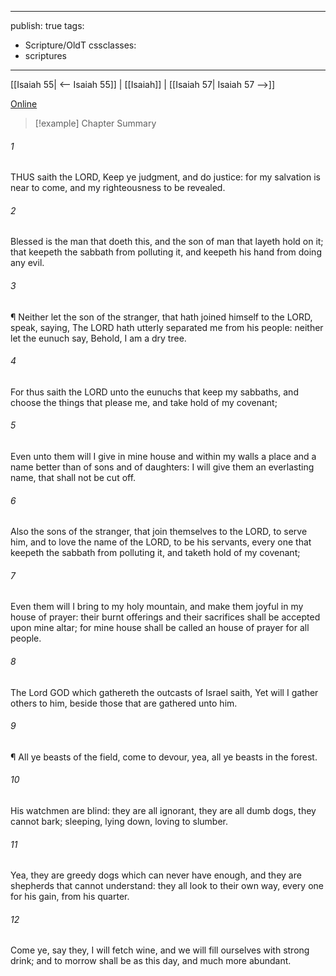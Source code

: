

---
publish: true
tags:
  - Scripture/OldT
cssclasses:
  - scriptures
---
[[Isaiah 55| <-- Isaiah 55]] | [[Isaiah]] | [[Isaiah 57| Isaiah 57 -->]]

[Online](https://churchofjesuschrist.org/study/scriptures/ot/isa/56?lang=eng)

>[!example] Chapter Summary
>
###### 1
THUS saith the LORD, Keep ye judgment, and do justice: for my salvation is near to come, and my righteousness to be revealed.
###### 2
Blessed is the man that doeth this, and the son of man that layeth hold on it; that keepeth the sabbath from polluting it, and keepeth his hand from doing any evil.
###### 3
¶ Neither let the son of the stranger, that hath joined himself to the LORD, speak, saying, The LORD hath utterly separated me from his people: neither let the eunuch say, Behold, I am a dry tree.
###### 4
For thus saith the LORD unto the eunuchs that keep my sabbaths, and choose the things that please me, and take hold of my covenant;
###### 5
Even unto them will I give in mine house and within my walls a place and a name better than of sons and of daughters: I will give them an everlasting name, that shall not be cut off.
###### 6
Also the sons of the stranger, that join themselves to the LORD, to serve him, and to love the name of the LORD, to be his servants, every one that keepeth the sabbath from polluting it, and taketh hold of my covenant;
###### 7
Even them will I bring to my holy mountain, and make them joyful in my house of prayer: their burnt offerings and their sacrifices shall be accepted upon mine altar; for mine house shall be called an house of prayer for all people.
###### 8
The Lord GOD which gathereth the outcasts of Israel saith, Yet will I gather others to him, beside those that are gathered unto him.
###### 9
¶ All ye beasts of the field, come to devour, yea, all ye beasts in the forest.
###### 10
His watchmen are blind: they are all ignorant, they are all dumb dogs, they cannot bark; sleeping, lying down, loving to slumber.
###### 11
Yea, they are greedy dogs which can never have enough, and they are shepherds that cannot understand: they all look to their own way, every one for his gain, from his quarter.
###### 12
Come ye, say they, I will fetch wine, and we will fill ourselves with strong drink; and to morrow shall be as this day, and much more abundant.



